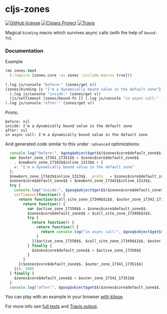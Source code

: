 # cljs-zones 

[![GitHub license](https://img.shields.io/github/license/binaryage/cljs-zones.svg)](license.txt) 
[![Clojars Project](https://img.shields.io/clojars/v/binaryage/zones.svg)](https://clojars.org/binaryage/zones) 
[![Travis](https://img.shields.io/travis/binaryage/cljs-zones.svg)](https://travis-ci.org/binaryage/cljs-zones) 

Magical `binding` macro which survives async calls (with the help of `bound-fn`). 

### Documentation

Example

```clojure
(ns zones.test
  (:require [zones.core :as zones :include-macros true]))
  
(.log js/console "before:" (zones/get v))
(zones/binding [v "I'm a dynamically bound value in the default zone"]
  (.log js/console "inside:" (zones/get v))
  (js/setTimeout (zones/bound-fn [] (.log js/console "in async call:" (zones/get v))) 500))
(.log js/console "after:" (zones/get v))

```

Prints:

```
before: nil
inside: I'm a dynamically bound value in the default zone
after: nil
in async call: I'm a dynamically bound value in the default zone
```

And generated code similar to this under `:advanced` optimizations:

```javascript
  console.log("before:", $goog$object$get$$($zones$core$default_zone$$, "v"));
  var $outer_zone_17341_17351$$ = $zones$core$default_zone$$
    , $newborn_zone_17342$$inline_1313$$ = {
    v: "I'm a dynamically bound value in the default zone"
  };
  $newborn_zone_17342$$inline_1313$$.__proto__ = $zones$core$default_zone$$;
  $zones$core$default_zone$$ = $newborn_zone_17342$$inline_1313$$;
  try {
    console.log("inside:", $goog$object$get$$($zones$core$default_zone$$, "v")),
    setTimeout(function() {
      return function($call_site_zone_17349$$1$$, $outer_zone_17341_17351$$1$$) {
        return function() {
          var $active_zone_17350$$ = $zones$core$default_zone$$;
          $zones$core$default_zone$$ = $call_site_zone_17349$$1$$;
          try {
            return function() {
              return function() {
                return console.log("in async call:", $goog$object$get$$($zones$core$default_zone$$, "v"))
              }
            }($active_zone_17350$$, $call_site_zone_17349$$1$$, $outer_zone_17341_17351$$1$$).apply(null , arguments)
          } finally {
            $zones$core$default_zone$$ = $active_zone_17350$$
          }
        }
      }($zones$core$default_zone$$, $outer_zone_17341_17351$$)
    }(), 500)
  } finally {
    $zones$core$default_zone$$ = $outer_zone_17341_17351$$
  }
  console.log("after:", $goog$object$get$$($zones$core$default_zone$$, "v"));
```



You can play with an example in your browser [with klipse][1].

For more info see [full tests](test/src/tests/zones/tests/core.cljs) and [Travis output](https://travis-ci.org/binaryage/cljs-zones).

[1]: http://app.klipse.tech/?cljs_in.gist=darwin/1e31b0c33f1ca0e6e0e475b51f95b424&external-libs=%5Bhttps://raw.githubusercontent.com/binaryage/cljs-zones/v0.1.0/src/lib%5D
